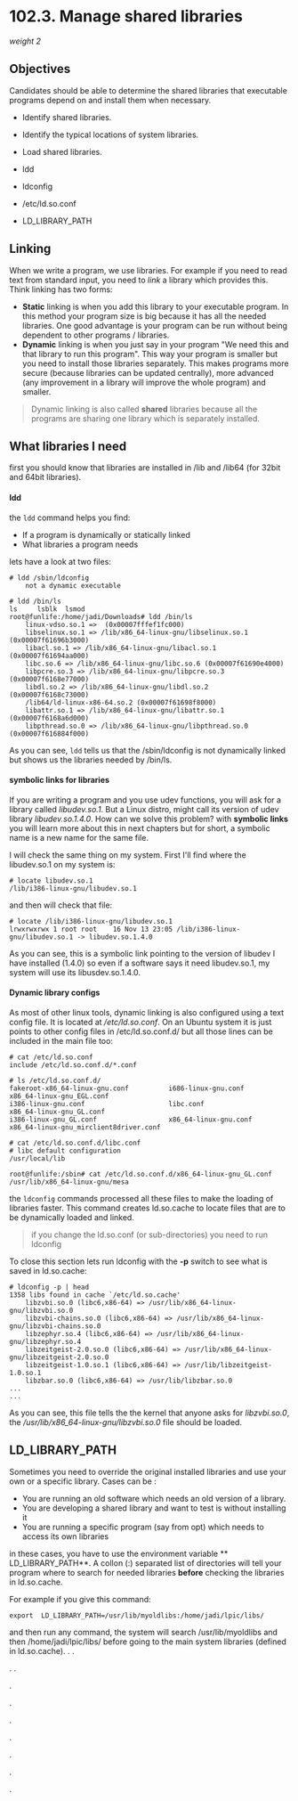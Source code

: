# 102.3. Manage shared libraries 

*weight 2*

## Objectives

Candidates should be able to determine the shared libraries that executable programs depend on and install them when necessary.

- Identify shared libraries.
- Identify the typical locations of system libraries.
- Load shared libraries.


- ldd
- ldconfig
- /etc/ld.so.conf
- LD_LIBRARY_PATH

## Linking
When we write a program, we use libraries. For example if you need to read text from standard input, you need to *link* a library which provides this. Think linking has two forms:

- **Static** linking is when you add this library to your executable program. In this method your program size is big because it has all the needed libraries. One good advantage is your program can be run without being dependent to other programs / libraries.
- **Dynamic** linking is when you just say in your program "We need this and that library to run this program". This way your program is smaller but you need to install those libraries separately. This makes programs more secure (because libraries can be updated centrally), more advanced (any improvement in a library will improve the whole program) and smaller.

> Dynamic linking is also called **shared** libraries because all the programs are sharing one library which is separately installed.

## What libraries I need
first you should know that libraries are installed in /lib and /lib64 (for 32bit and 64bit libraries). 

#### ldd
the ````ldd```` command helps you find:
- If a program is dynamically or statically linked
- What libraries a program needs

lets have a look at two files:
````
# ldd /sbin/ldconfig
	not a dynamic executable

# ldd /bin/ls
ls     lsblk  lsmod  
root@funlife:/home/jadi/Downloads# ldd /bin/ls
	linux-vdso.so.1 =>  (0x00007fffef1fc000)
	libselinux.so.1 => /lib/x86_64-linux-gnu/libselinux.so.1 (0x00007f61696b3000)
	libacl.so.1 => /lib/x86_64-linux-gnu/libacl.so.1 (0x00007f61694aa000)
	libc.so.6 => /lib/x86_64-linux-gnu/libc.so.6 (0x00007f61690e4000)
	libpcre.so.3 => /lib/x86_64-linux-gnu/libpcre.so.3 (0x00007f6168e77000)
	libdl.so.2 => /lib/x86_64-linux-gnu/libdl.so.2 (0x00007f6168c73000)
	/lib64/ld-linux-x86-64.so.2 (0x00007f61698f8000)
	libattr.so.1 => /lib/x86_64-linux-gnu/libattr.so.1 (0x00007f6168a6d000)
	libpthread.so.0 => /lib/x86_64-linux-gnu/libpthread.so.0 (0x00007f616884f000)
````

As you can see, ````ldd```` tells us that the /sbin/ldconfig is not dynamically linked but shows us the libraries needed by /bin/ls. 

#### symbolic links for libraries
If you are writing a program and you use udev functions, you will ask for a library called *libudev.so.1*. But a Linux distro, might call its version of udev library *libudev.so.1.4.0*. How can we solve this problem? with **symbolic links** you will learn more about this in next chapters but for short, a symbolic name is a new name for the same file.

I will check the same thing on my system. First I'll find where the libudev.so.1 on my system is:

	# locate libudev.so.1
	/lib/i386-linux-gnu/libudev.so.1

and then will check that file:

	# locate /lib/i386-linux-gnu/libudev.so.1
	lrwxrwxrwx 1 root root    16 Nov 13 23:05 /lib/i386-linux-gnu/libudev.so.1 -> libudev.so.1.4.0

As you can see, this is a symbolic link pointing to the version of libudev I have installed (1.4.0) so even if a software says it need libudev.so.1, my system will use its libusdev.so.1.4.0.

#### Dynamic library configs
As most of other linux tools, dynamic linking is also configured using a text config file. It is located at */etc/ld.so.conf*. On an Ubuntu system it is just points to other config files in /etc/ld.so.conf.d/ but all those lines can be included in the main file too:

````
# cat /etc/ld.so.conf
include /etc/ld.so.conf.d/*.conf

# ls /etc/ld.so.conf.d/
fakeroot-x86_64-linux-gnu.conf          i686-linux-gnu.conf                     x86_64-linux-gnu_EGL.conf               
i386-linux-gnu.conf                     libc.conf                               x86_64-linux-gnu_GL.conf                
i386-linux-gnu_GL.conf                  x86_64-linux-gnu.conf                   x86_64-linux-gnu_mirclient8driver.conf  

# cat /etc/ld.so.conf.d/libc.conf 
# libc default configuration
/usr/local/lib

root@funlife:/sbin# cat /etc/ld.so.conf.d/x86_64-linux-gnu_GL.conf 
/usr/lib/x86_64-linux-gnu/mesa
````

the ````ldconfig```` commands processed all these files to make the loading of libraries faster. This command creates ld.so.cache to locate files that are to be dynamically loaded and linked. 

> if you change the ld.so.conf (or sub-directories) you need to run ldconfig

To close this section lets run ldconfig with the **-p** switch to see what is saved in ld.so.cache:

````
# ldconfig -p | head
1358 libs found in cache `/etc/ld.so.cache'
	libzvbi.so.0 (libc6,x86-64) => /usr/lib/x86_64-linux-gnu/libzvbi.so.0
	libzvbi-chains.so.0 (libc6,x86-64) => /usr/lib/x86_64-linux-gnu/libzvbi-chains.so.0
	libzephyr.so.4 (libc6,x86-64) => /usr/lib/x86_64-linux-gnu/libzephyr.so.4
	libzeitgeist-2.0.so.0 (libc6,x86-64) => /usr/lib/x86_64-linux-gnu/libzeitgeist-2.0.so.0
	libzeitgeist-1.0.so.1 (libc6,x86-64) => /usr/lib/libzeitgeist-1.0.so.1
	libzbar.so.0 (libc6,x86-64) => /usr/lib/libzbar.so.0
...
...
````

As you can see, this file tells the the kernel that anyone asks for *libzvbi.so.0*, the */usr/lib/x86_64-linux-gnu/libzvbi.so.0* file should be loaded.

## LD_LIBRARY_PATH
Sometimes you need to override the original installed libraries and use your own or a specific library. Cases can be :
- You are running an old software which needs an old version of a library.
- You are developing a shared library and want to test is without installing it
- You are running a specific program (say from opt) which needs to access its own libraries

in these cases, you have to use the environment variable ** LD_LIBRARY_PATH**. A collon (:) separated list of directories will tell your program where to search for needed libraries **before** checking the libraries in ld.so.cache. 

For example if you give this command:

	export  LD_LIBRARY_PATH=/usr/lib/myoldlibs:/home/jadi/lpic/libs/

and then run any command, the system will search /usr/lib/myoldlibs and then /home/jadi/lpic/libs/ before going to the main system libraries (defined in ld.so.cache). 
.
.

.
.

.


.

.

.

.

.

.
